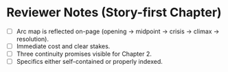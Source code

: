 # Reviewer Notes (Story-first Chapter)
- [ ] Arc map is reflected on-page (opening → midpoint → crisis → climax → resolution).
- [ ] Immediate cost and clear stakes.
- [ ] Three continuity promises visible for Chapter 2.
- [ ] Specifics either self-contained or properly indexed.
